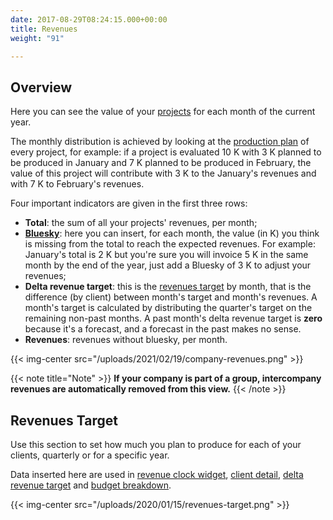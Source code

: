 ```yaml
---
date: 2017-08-29T08:24:15.000+00:00
title: Revenues
weight: "91"

---
```

## Overview

Here you can see the value of your [projects](http://support.wethod.com/pipeline/index/#projects) for each month of the current year.

The monthly distribution is achieved by looking at the [production plan](http://support.wethod.com/finance/index/#production-plan) of every project, for example: if a project is evaluated 10 K with 3 K planned to be produced in January and 7 K planned to be produced in February, the value of this project will contribute with 3 K to the January's revenues and with 7 K to February's revenues.

Four important indicators are given in the first three rows:

* **Total**: the sum of all your projects' revenues, per month;
* [**Bluesky**](http://support.wethod.com/glossary/index/#bluesky): here you can insert, for each month, the value (in K) you think is missing from the total to reach the expected revenues. For example: January's total is 2 K but you're sure you will invoice 5 K in the same month by the end of the year, just add a Bluesky of 3 K to adjust your revenues;
* **Delta revenue target**: this is the [revenues target](/revenues/index/#revenues-target) by month, that is the difference (by client) between month's target and month's revenues. A month's target is calculated by distributing the quarter's target on the remaining non-past months. A past month's delta revenue target is **zero** because it's a forecast, and a forecast in the past makes no sense.
* **Revenues**: revenues without bluesky, per month.

{{< img-center src="/uploads/2021/02/19/company-revenues.png" >}}

{{< note title="Note" >}}
**If your company is part of a group, intercompany revenues are automatically removed from this view.**
{{< /note >}}

## Revenues Target

Use this section to set how much you plan to produce for each of your clients, quarterly or for a specific year.

Data inserted here are used in [revenue clock widget](/dashboard/index/#revenue-clock), [client detail](/finance/index/#clients), [delta revenue target](/revenues/index/#overview) and [budget breakdown](/reports/index/#budget-breakdown).

{{< img-center src="/uploads/2020/01/15/revenues-target.png" >}}